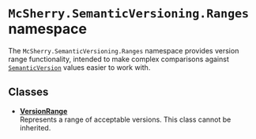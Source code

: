 # `McSherry.SemanticVersioning.Ranges` namespace

The `McSherry.SemanticVersioning.Ranges` namespace provides version range 
functionality, intended to make complex comparisons against 
[`SemanticVersion`][1] values easier to work with.

[1]: ../SemanticVersion


## Classes

- **[VersionRange][2]**  
  Represents a range of acceptable versions. This class cannot be inherited.
  
[2]: ./VersionRange